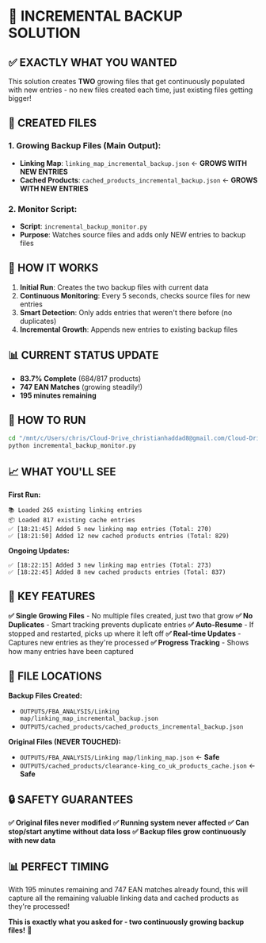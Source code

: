 # 🎯 INCREMENTAL BACKUP SOLUTION

## ✅ **EXACTLY WHAT YOU WANTED**

This solution creates **TWO** growing files that get continuously populated with new entries - no new files created each time, just existing files getting bigger!

## 📁 **CREATED FILES**

### **1. Growing Backup Files (Main Output):**
- **Linking Map**: `linking_map_incremental_backup.json` ← **GROWS WITH NEW ENTRIES**
- **Cached Products**: `cached_products_incremental_backup.json` ← **GROWS WITH NEW ENTRIES**

### **2. Monitor Script:**
- **Script**: `incremental_backup_monitor.py`
- **Purpose**: Watches source files and adds only NEW entries to backup files

## 🔄 **HOW IT WORKS**

1. **Initial Run**: Creates the two backup files with current data
2. **Continuous Monitoring**: Every 5 seconds, checks source files for new entries
3. **Smart Detection**: Only adds entries that weren't there before (no duplicates)
4. **Incremental Growth**: Appends new entries to existing backup files

## 📊 **CURRENT STATUS UPDATE**
- **83.7% Complete** (684/817 products)
- **747 EAN Matches** (growing steadily!)
- **195 minutes remaining**

## 🚀 **HOW TO RUN**

```bash
cd "/mnt/c/Users/chris/Cloud-Drive_christianhaddad8@gmail.com/Cloud-Drive/Full/claude code/Amazon-FBA-Agent-System-v3/OUTPUTS/cached_products"
python incremental_backup_monitor.py
```

## 📈 **WHAT YOU'LL SEE**

**First Run:**
```
📚 Loaded 265 existing linking entries
📦 Loaded 817 existing cache entries
✅ [18:21:45] Added 5 new linking map entries (Total: 270)
✅ [18:21:50] Added 12 new cached products entries (Total: 829)
```

**Ongoing Updates:**
```
✅ [18:22:15] Added 3 new linking map entries (Total: 273)
✅ [18:22:45] Added 8 new cached products entries (Total: 837)
```

## 🎯 **KEY FEATURES**

**✅ Single Growing Files** - No multiple files created, just two that grow
**✅ No Duplicates** - Smart tracking prevents duplicate entries
**✅ Auto-Resume** - If stopped and restarted, picks up where it left off
**✅ Real-time Updates** - Captures new entries as they're processed
**✅ Progress Tracking** - Shows how many entries have been captured

## 📂 **FILE LOCATIONS**

**Backup Files Created:**
- `OUTPUTS/FBA_ANALYSIS/Linking map/linking_map_incremental_backup.json`
- `OUTPUTS/cached_products/cached_products_incremental_backup.json`

**Original Files (NEVER TOUCHED):**
- `OUTPUTS/FBA_ANALYSIS/Linking map/linking_map.json` ← **Safe**
- `OUTPUTS/cached_products/clearance-king_co_uk_products_cache.json` ← **Safe**

## 🔒 **SAFETY GUARANTEES**

**✅ Original files never modified**
**✅ Running system never affected**
**✅ Can stop/start anytime without data loss**
**✅ Backup files grow continuously with new data**

## 📊 **PERFECT TIMING**

With 195 minutes remaining and 747 EAN matches already found, this will capture all the remaining valuable linking data and cached products as they're processed!

**This is exactly what you asked for - two continuously growing backup files!** 🎉